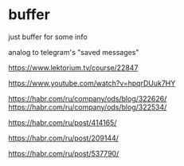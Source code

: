 # buffer

just buffer for some info

analog to telegram's "saved messages"

https://www.lektorium.tv/course/22847

https://www.youtube.com/watch?v=hpqrDUuk7HY

https://habr.com/ru/company/ods/blog/322626/
https://habr.com/ru/company/ods/blog/322534/

https://habr.com/ru/post/414165/

https://habr.com/ru/post/209144/

https://habr.com/ru/post/537790/
